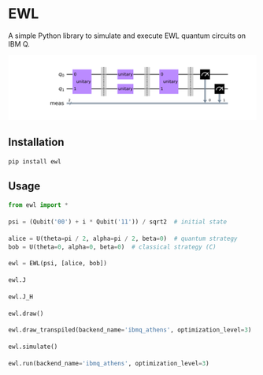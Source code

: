 # EWL

A simple Python library to simulate and execute EWL quantum circuits on IBM Q.

![](https://raw.githubusercontent.com/tomekzaw/ewl/master/docs/ewl.png)

## Installation

```bash
pip install ewl
```

## Usage

```python
from ewl import *

psi = (Qubit('00') + i * Qubit('11')) / sqrt2  # initial state

alice = U(theta=pi / 2, alpha=pi / 2, beta=0)  # quantum strategy
bob = U(theta=0, alpha=0, beta=0)  # classical strategy (C)

ewl = EWL(psi, [alice, bob])

ewl.J

ewl.J_H

ewl.draw()

ewl.draw_transpiled(backend_name='ibmq_athens', optimization_level=3)

ewl.simulate()

ewl.run(backend_name='ibmq_athens', optimization_level=3)
```
